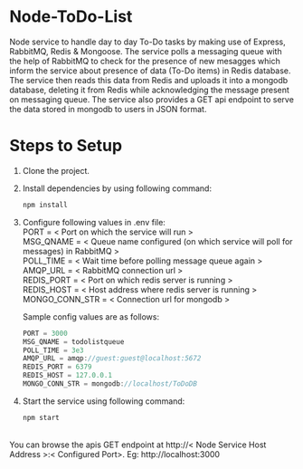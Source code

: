 # Node-ToDo-List

Node service to handle day to day To-Do tasks by making use of Express, RabbitMQ, Redis &amp; Mongoose. The service polls a messaging queue with the help of RabbitMQ to check for the presence of new mesagges which inform the service about presence of data (To-Do items) in Redis database. The service then reads this data from Redis and uploads it into a mongodb database, deleting it from Redis while acknowledging the message present on messaging queue. The service also provides a GET api endpoint to serve the data stored in mongodb to users in JSON format.


# Steps to Setup
 
 1. Clone the project. 
 
 2. Install dependencies by using following command: <br />
    ````bash 
    npm install
    ````
    
 3. Configure following values in .env file: <br />
    PORT = < Port on which the service will run > <br />
    MSG_QNAME = < Queue name configured (on which service will poll for messages) in RabbitMQ > <br />
    POLL_TIME = < Wait time before polling message queue again > <br />
    AMQP_URL = < RabbitMQ connection url > <br />
    REDIS_PORT = < Port on which redis server is running > <br />
    REDIS_HOST = < Host address where redis server is running > <br />
    MONGO_CONN_STR = < Connection url for mongodb > <br />
    
    Sample config values are as follows: <br />
    ````js
    PORT = 3000
    MSG_QNAME = todolistqueue
    POLL_TIME = 3e3
    AMQP_URL = amqp://guest:guest@localhost:5672
    REDIS_PORT = 6379
    REDIS_HOST = 127.0.0.1
    MONGO_CONN_STR = mongodb://localhost/ToDoDB
    ````
    
 4. Start the service using following command: <br />
    ````bash 
    npm start
    ````
<br />
You can browse the apis GET endpoint at http://< Node Service Host Address >:< Configured Port>. 
Eg: http://localhost:3000 
